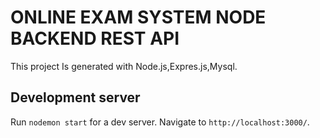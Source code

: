 
# ONLINE EXAM SYSTEM NODE BACKEND REST API

This project Is generated with Node.js,Expres.js,Mysql.

## Development server

Run `nodemon start` for a dev server. Navigate to `http://localhost:3000/`. 
